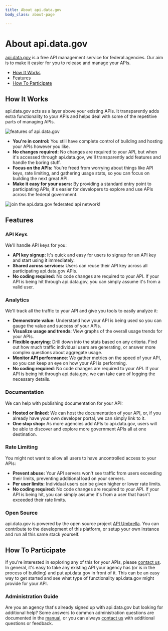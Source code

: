 ```yaml
---
title: About api.data.gov
body_class: about-page

---
```


# About api.data.gov

[api.data.gov](http://api.data.gov/) is a free API management service for federal agencies. Our aim is to make it easier for you to release and manage your APIs.

* [How It Works](#how-it-works)
* [Features](#features)
* [How To Participate](#how-to-participate)

## How It Works

api.data.gov acts as a layer above your existing APIs. It transparently adds  extra functionality to your APIs and helps deal with some of the repetitive parts of managing APIs.

![features of api.data.gov](http://farm4.staticflickr.com/3680/9302707420_dbc7c2c437_o.png)

- **You're in control:** You still have complete control of building and hosting your APIs however you like.
- **No changes required:** No changes are required to your API, but when it's accessed through api.data.gov, we'll transparently add features and handle the boring stuff.
- **Focus on the APIs:** You're freed from worrying about things like API keys, rate limiting, and gathering usage stats, so you can focus on building the next great API.
- **Make it easy for your users:** By providing a standard entry point to participating APIs, it's easier for developers to explore and use APIs across the federal government.

![join the api.data.gov federated api network!](http://farm6.staticflickr.com/5515/9299911959_bdc195fb56_o.png)

## Features

### API Keys

We'll handle API keys for you:

- **API key signup:** It's quick and easy for users to signup for an API key and start using it immediately.
- **Shared across services:** Users can reuse their API key across all participating api.data.gov APIs.
- **No coding required:** No code changes are required to your API. If your API is being hit through api.data.gov, you can simply assume it's from a valid user.

### Analytics

We'll track all the traffic to your API and give you tools to easily analyze it:

- **Demonstrate value:** Understand how your API is being used so you can gauge the value and success of your APIs.
- **Visualize usage and trends**: View graphs of the overall usage trends for your APIs.
- **Flexible querying**: Drill down into the stats based on any criteria. Find out how much traffic individual users are generating, or answer more complex  questions about aggregate usage.
- **Monitor API performance**: We gather metrics on the speed of your API, so you can keep an eye on how your API is performing.
- **No coding required**: No code changes are required to your API. If your API is being hit through api.data.gov, we can take care of logging the necessary details.

### Documentation

We can help with publishing documentation for your API:

- **Hosted or linked:** We can host the documentation of your API, or, if you already have your own developer portal, we can simply link to it.
- **One stop shop:** As more agencies add APIs to api.data.gov, users will be able to discover and explore more government APIs all at one destination.

### Rate Limiting

You might not want to allow all users to have uncontrolled access to your APIs:

- **Prevent abuse:** Your API servers won't see traffic from users exceeding their limits, preventing additional load on your servers.
- **Per user limits:** Individual users can be given higher or lower rate limits.
- **No coding required:** No code changes are required to your API. If your API is being hit, you can simply assume it's from a user that hasn't exceeded their rate limits.

### Open Source

api.data.gov is powered by the open source project [API Umbrella](https://github.com/NREL/api-umbrella/). You can contribute to the development of this platform, or setup your own instance and run all this same stack yourself.

## How To Participate

If you're interested in exploring any of this for your APIs, please [contact us](/contact/#contact). In general, it's easy to take any existing API your agency has (or is in the process of building) and put api.data.gov in front of it. This can be an easy way to get started and see what type of functionality api.data.gov might provide for your API.

### Administration Guide

Are you an agency that's already signed up with api.data.gov but looking for additional help? Some answers to common administration questions are documented in the [manual](https://github.com/18F/api.data.gov/wiki/User-Manual:-Agencies), or you can always [contact us](/contact/) with additional questions or feedback.
